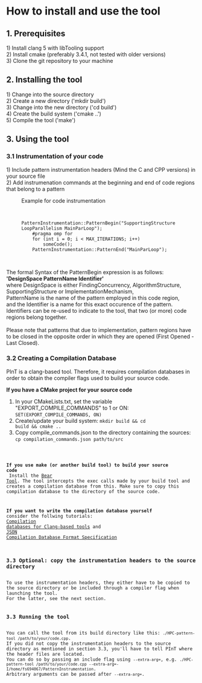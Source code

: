 <h1>How to install and use the tool</h1>
<h2>1. Prerequisites</h2>
1) Install clang 5 with libTooling support<br>
2) Install cmake (preferably 3.4.1, not tested with older versions)<br>
3) Clone the git repository to your machine

<h2>2. Installing the tool</h2>
1) Change into the source directory<br>
2) Create a new directory ('mkdir build')<br>
3) Change into the new directory ('cd build')<br>
4) Create the build system ('cmake ..')<br>
5) Compile the tool ('make')

<h2>3. Using the tool</h2>
<h3>3.1 Instrumentation of your code</h3>
1) Include pattern instrumentation headers (Mind the C and CPP versions) in your source file<br>
2) Add instrumenation commands at the beginning and end of code regions that belong to a pattern

<figure>
  <figcaption>Example for code instrumentation</figcaption>
  <pre>
    <code>
    PatternInstrumentation::PatternBegin("SupportingStructure LoopParallelism MainParLoop");
    #pragma omp for
    for (int i = 0; i < MAX_ITERATIONS; i++)
        someCode();
    PatternInstrumentation::PatternEnd("MainParLoop");
    </code>
  </pre>
</figure>

The formal Syntax of the PatternBegin expression is as follows:<br>
<b>'DesignSpace PatternName Identifier'</b><br>
where DesignSpace is either FindingConcurrency, AlgorithmStructure, SupportingStructure or ImplementationMechanism,<br>
PatternName is the name of the pattern employed in this code region,<br>
and the Identifier is a name for this exact occurence of the pattern.<br>
Identifiers can be re-used to indicate to the tool, that two (or more) code regions belong together.<br><br>
Please note that patterns that due to implementation, pattern regions have to be closed in the opposite order in which they are opened (First Opened - Last Closed).

<h3>3.2 Creating a Compilation Database</h3>
PInT is a clang-based tool.
Therefore, it requires compilation databases in order to obtain the compiler flags used to build your source code.<br>

<b>If you have a CMake project for your source code</b><br>
1) In your CMakeLists.txt, set the variable "EXPORT_COMPILE_COMMANDS" to 1 or ON: <code>SET(EXPORT_COMPILE_COMMANDS, ON)</code><br>
2) Create/update your build system: <code>mkdir build && cd build && cmake ..</code><br>
3) Copy compile_commands.json to the directory containing the sources: <code>cp compilation_commands.json path/to/src<br>

<b>If you use make (or another build tool) to build your source code</b><br>
Install the <a href="https://github.com/rizsotto/Bear">Bear Tool</a>.
The tool intercepts the exec calls made by your build tool and creates a compilation database from this.
Make sure to copy this compilation database to the directory of the source code.

<b>If you want to write the compilation database yourself</b> consider the follwing tutorials: <a href="https://eli.thegreenplace.net/2014/05/21/compilation-databases-for-clang-based-tools/">Compilation databases for Clang-based tools</a> and <a href="https://clang.llvm.org/docs/JSONCompilationDatabase.html">JSON Compilation Database Format Specification</a>

<h3>3.3 Optional: copy the instrumentation headers to the source directory</h3>
To use the instrumentation headers, they either have to be copied to the source directory or be included through a compiler flag when launching the tool.
For the latter, see the next section.

<h3>3.3 Running the tool</h3>
You can call the tool from its build directory like this: <code>./HPC-pattern-tool /path/to/your/code.cpp</code>.
If you did not copy the instrumentation headers to the source directory as mentioned in section 3.3, you'll have to tell PInT where the header files are located.
You can do so by passing an include flag using <code>--extra-arg=</code>, e.g. <code>./HPC-pattern-tool /path/to/your/code.cpp --extra-arg=-I/home/fs694067/PatternInstrumentation</code>.
Arbitrary arguments can be passed after <code>--extra-arg=</code>.